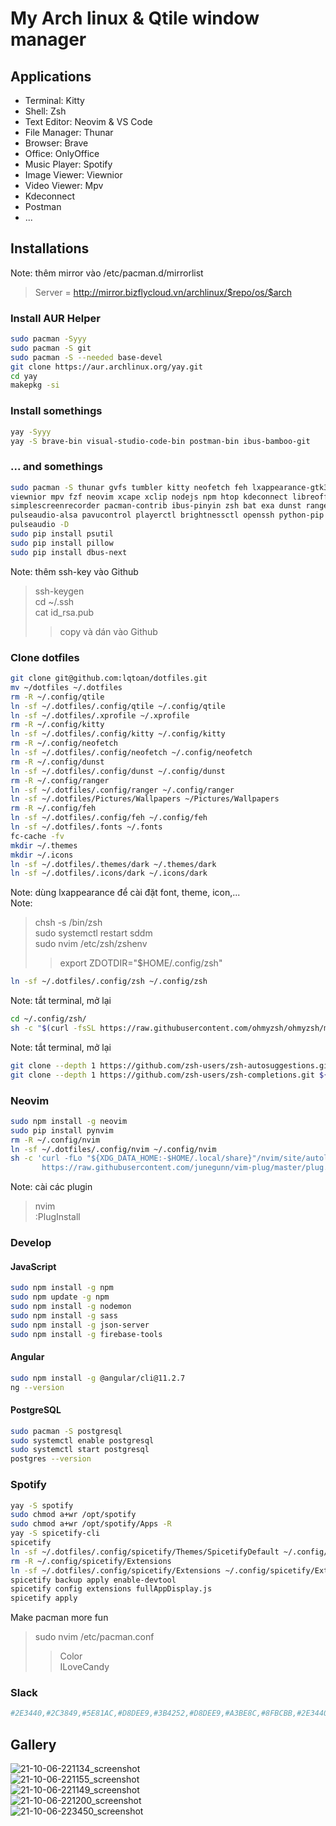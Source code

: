 # My Arch linux & Qtile window manager

## Applications
- Terminal: Kitty
- Shell: Zsh
- Text Editor: Neovim & VS Code
- File Manager: Thunar
- Browser: Brave
- Office: OnlyOffice
- Music Player: Spotify
- Image Viewer: Viewnior
- Video Viewer: Mpv
- Kdeconnect
- Postman
- ...

## Installations

Note: thêm mirror vào /etc/pacman.d/mirrorlist
       
>Server = http://mirror.bizflycloud.vn/archlinux/$repo/os/$arch<br>
### Install AUR Helper
```sh
sudo pacman -Syyy
sudo pacman -S git
sudo pacman -S --needed base-devel
git clone https://aur.archlinux.org/yay.git
cd yay
makepkg -si
```

### Install somethings
```sh
yay -Syyy
yay -S brave-bin visual-studio-code-bin postman-bin ibus-bamboo-git
```

### ... and somethings
```sh
sudo pacman -S thunar gvfs tumbler kitty neofetch feh lxappearance-gtk3 \
viewnior mpv fzf neovim xcape xclip nodejs npm htop kdeconnect libreoffice-still \
simplescreenrecorder pacman-contrib ibus-pinyin zsh bat exa dunst ranger \
pulseaudio-alsa pavucontrol playerctl brightnessctl openssh python-pip \
pulseaudio -D
sudo pip install psutil
sudo pip install pillow
sudo pip install dbus-next
```
Note: thêm ssh-key vào Github
>ssh-keygen<br>
>cd ~/.ssh<br>
>cat id_rsa.pub<br>
>>copy và dán vào Github
       
### Clone dotfiles
```sh
git clone git@github.com:lqtoan/dotfiles.git
mv ~/dotfiles ~/.dotfiles
rm -R ~/.config/qtile
ln -sf ~/.dotfiles/.config/qtile ~/.config/qtile
ln -sf ~/.dotfiles/.xprofile ~/.xprofile
rm -R ~/.config/kitty
ln -sf ~/.dotfiles/.config/kitty ~/.config/kitty
rm -R ~/.config/neofetch
ln -sf ~/.dotfiles/.config/neofetch ~/.config/neofetch
rm -R ~/.config/dunst
ln -sf ~/.dotfiles/.config/dunst ~/.config/dunst
rm -R ~/.config/ranger
ln -sf ~/.dotfiles/.config/ranger ~/.config/ranger
ln -sf ~/.dotfiles/Pictures/Wallpapers ~/Pictures/Wallpapers
rm -R ~/.config/feh
ln -sf ~/.dotfiles/.config/feh ~/.config/feh
ln -sf ~/.dotfiles/.fonts ~/.fonts
fc-cache -fv
mkdir ~/.themes
mkdir ~/.icons
ln -sf ~/.dotfiles/.themes/dark ~/.themes/dark
ln -sf ~/.dotfiles/.icons/dark ~/.icons/dark
```
Note: dùng lxappearance để cài đặt font, theme, icon,...<br>
Note:
>chsh -s /bin/zsh<br>
>sudo systemctl restart sddm<br>
>sudo nvim /etc/zsh/zshenv<br>
>>export ZDOTDIR="$HOME/.config/zsh"
```sh
ln -sf ~/.dotfiles/.config/zsh ~/.config/zsh
```
Note: tắt terminal, mở lại
```sh
cd ~/.config/zsh/
sh -c "$(curl -fsSL https://raw.githubusercontent.com/ohmyzsh/ohmyzsh/master/tools/install.sh)"
```
Note: tắt terminal, mở lại
```sh
git clone --depth 1 https://github.com/zsh-users/zsh-autosuggestions.git ${ZSH_CUSTOM:-~/.oh-my-zsh/custom}/plugins/zsh-autosuggestions
git clone --depth 1 https://github.com/zsh-users/zsh-completions.git ${ZSH_CUSTOM:-~/.oh-my-zsh/custom}/plugins/zsh-completions
```       
       
### Neovim
```sh
sudo npm install -g neovim
sudo pip install pynvim
rm -R ~/.config/nvim
ln -sf ~/.dotfiles/.config/nvim ~/.config/nvim
sh -c 'curl -fLo "${XDG_DATA_HOME:-$HOME/.local/share}"/nvim/site/autoload/plug.vim --create-dirs \
       https://raw.githubusercontent.com/junegunn/vim-plug/master/plug.vim'
```
Note: cài các plugin
>nvim<br>
>:PlugInstall

### Develop
#### JavaScript
```sh
sudo npm install -g npm
sudo npm update -g npm
sudo npm install -g nodemon
sudo npm install -g sass
sudo npm install -g json-server
sudo npm install -g firebase-tools
```
#### Angular
```sh
sudo npm install -g @angular/cli@11.2.7
ng --version
```
#### PostgreSQL
```sh
sudo pacman -S postgresql
sudo systemctl enable postgresql
sudo systemctl start postgresql
postgres --version
```
       
### Spotify
```sh
yay -S spotify
sudo chmod a+wr /opt/spotify
sudo chmod a+wr /opt/spotify/Apps -R
yay -S spicetify-cli
spicetify
ln -sf ~/.dotfiles/.config/spicetify/Themes/SpicetifyDefault ~/.config/spicetify/Themes/SpicetifyDefault
rm -R ~/.config/spicetify/Extensions
ln -sf ~/.dotfiles/.config/spicetify/Extensions ~/.config/spicetify/Extensions
spicetify backup apply enable-devtool
spicetify config extensions fullAppDisplay.js
spicetify apply
```
Make pacman more fun
>sudo nvim /etc/pacman.conf
>>Color<br>
>>ILoveCandy

### Slack
```sh
#2E3440,#2C3849,#5E81AC,#D8DEE9,#3B4252,#D8DEE9,#A3BE8C,#8FBCBB,#2E3440,#D8DEE9
```

## Gallery

![21-10-06-221134_screenshot](https://user-images.githubusercontent.com/89382043/136232380-6cc88839-b2d2-46c2-bae3-a54e8cec98fc.jpg)<br>
![21-10-06-221155_screenshot](https://user-images.githubusercontent.com/89382043/136232396-daef2660-f4f1-4241-8bfc-545db8fa51d3.jpg)<br>
![21-10-06-221149_screenshot](https://user-images.githubusercontent.com/89382043/136232405-87b3a133-7834-468e-835f-f79703ec781c.jpg)<br>
![21-10-06-221200_screenshot](https://user-images.githubusercontent.com/89382043/136232416-46fa7231-dcf5-4ab4-b9fb-6dfc32f0e5e8.jpg)<br>
![21-10-06-223450_screenshot](https://user-images.githubusercontent.com/89382043/136236249-50c9a4fb-e1b1-40b1-9761-9c608da6a3b3.jpg)<br>
